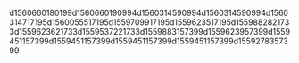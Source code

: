 d1560660180199d1560660190994d1560314590994d1560314590994d1560314717195d1560055517195d1559709917195d1559623517195d1559882821733d1559623621733d1559537221733d1559883157399d1559623957399d1559451157399d1559451157399d1559451157399d1559451157399d1559278357399